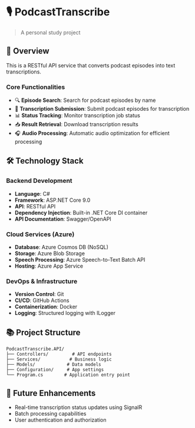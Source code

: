 # 🎙️ PodcastTranscribe

> A personal study project 

## 📝 Overview

This is a RESTful API service that converts podcast episodes into text transcriptions.

### Core Functionalities

- 🔍 **Episode Search**: Search for podcast episodes by name
- 🎯 **Transcription Submission**: Submit podcast episodes for transcription
- 📊 **Status Tracking**: Monitor transcription job status
- 📥 **Result Retrieval**: Download transcription results
- 🎧 **Audio Processing**: Automatic audio optimization for efficient processing

## 🛠️ Technology Stack

### Backend Development
- **Language**: C#
- **Framework**: ASP.NET Core 9.0
- **API**: RESTful API
- **Dependency Injection**: Built-in .NET Core DI container
- **API Documentation**: Swagger/OpenAPI

### Cloud Services (Azure)
- **Database**: Azure Cosmos DB (NoSQL)
- **Storage**: Azure Blob Storage
- **Speech Processing**: Azure Speech-to-Text Batch API
- **Hosting**: Azure App Service

### DevOps & Infrastructure
- **Version Control**: Git
- **CI/CD**: GitHub Actions
- **Containerization**: Docker
- **Logging**: Structured logging with ILogger


## 📚 Project Structure

```
PodcastTranscribe.API/
├── Controllers/         # API endpoints
├── Services/           # Business logic
├── Models/            # Data models
├── Configuration/     # App settings
└── Program.cs        # Application entry point
```

## 🎯 Future Enhancements

- Real-time transcription status updates using SignalR
- Batch processing capabilities
- User authentication and authorization